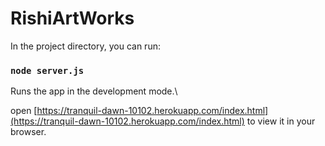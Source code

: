# RishiArtWorks

In the project directory, you can run:

### `node server.js`

Runs the app in the development mode.\

open [https://tranquil-dawn-10102.herokuapp.com/index.html](https://tranquil-dawn-10102.herokuapp.com/index.html) to view it in your browser.
